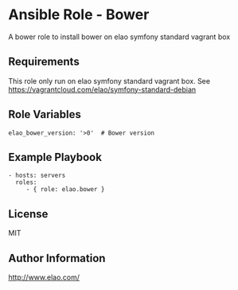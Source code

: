 Ansible Role - Bower
====================

A bower role to install bower on elao symfony standard vagrant box


Requirements
------------

This role only run on elao symfony standard vagrant box. See https://vagrantcloud.com/elao/symfony-standard-debian

Role Variables
--------------

    elao_bower_version: '>0'  # Bower version


Example Playbook
----------------

    - hosts: servers
      roles:
         - { role: elao.bower }


License
-------

MIT


Author Information
------------------

http://www.elao.com/
